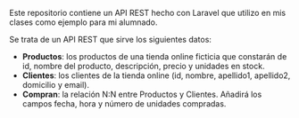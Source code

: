Este repositorio contiene un API REST hecho con Laravel que utilizo en mis clases como ejemplo para mi alumnado.

Se trata de un API REST que sirve los siguientes datos:

* **Productos**: los productos de una tienda online ficticia que constarán de id, nombre del producto, descripción, precio y unidades en stock.
* **Clientes**: los clientes de la tienda online (id, nombre, apellido1, apellido2, domicilio y email).
* **Compran**: la relación N:N entre Productos y Clientes. Añadirá los campos fecha, hora y número de unidades compradas.
